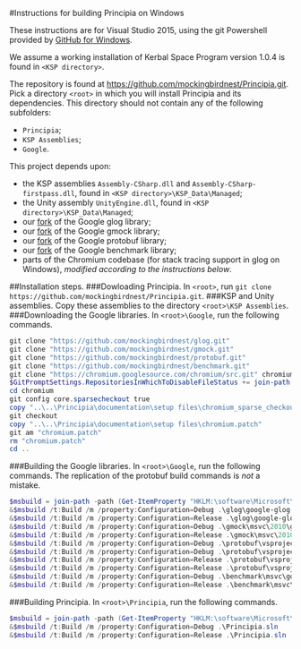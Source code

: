 #Instructions for building Principia on Windows

These instructions are for Visual Studio 2015, using the git
Powershell provided by [GitHub for Windows](https://windows.github.com/).

We assume a working installation of Kerbal Space Program version 1.0.4 is
found in `<KSP directory>`.

The repository is found at https://github.com/mockingbirdnest/Principia.git.
Pick a directory `<root>` in which you will install Principia and its
dependencies.
This directory should not contain any of the following subfolders:
- `Principia`;
- `KSP Assemblies`;
- `Google`.

This project depends upon:
- the KSP assemblies `Assembly-CSharp.dll` and `Assembly-CSharp-firstpass.dll`,
  found in `<KSP directory>\KSP_Data\Managed`;
- the Unity assembly `UnityEngine.dll`, found in
  `<KSP directory>\KSP_Data\Managed`;
- our [fork](https://github.com/mockingbirdnest/benchmark) of the Google glog
  library;
- our [fork](https://github.com/mockingbirdnest/gmock) of the Google gmock
  library;
- our [fork](https://github.com/mockingbirdnest/benchmark) of the Google
  protobuf library;
- our [fork](https://github.com/mockingbirdnest/benchmark) of the Google
  benchmark library;
- parts of the Chromium codebase (for stack tracing support in glog on Windows),
  *modified according to the instructions below*.

##Installation steps.
###Dowloading Principia.
In `<root>`, run `git clone https://github.com/mockingbirdnest/Principia.git`.
###KSP and Unity assemblies.
Copy these assemblies to the directory `<root>\KSP Assemblies`.
###Downloading the Google libraries.
In `<root>\Google`, run the following commands.
```powershell
git clone "https://github.com/mockingbirdnest/glog.git"
git clone "https://github.com/mockingbirdnest/gmock.git"
git clone "https://github.com/mockingbirdnest/protobuf.git"
git clone "https://github.com/mockingbirdnest/benchmark.git"
git clone "https://chromium.googlesource.com/chromium/src.git" chromium -n --depth 1 -b "40.0.2193.1"
$GitPromptSettings.RepositoriesInWhichToDisableFileStatus += join-path  (gi -path .).FullName chromium
cd chromium
git config core.sparsecheckout true
copy "..\..\Principia\documentation\setup files\chromium_sparse_checkout.txt" ".git/info/sparse-checkout"
git checkout
copy "..\..\Principia\documentation\setup files\chromium.patch"
git am "chromium.patch"
rm "chromium.patch"
cd ..
```

###Building the Google libraries.
In `<root>\Google`, run the following commands.  The replication of the protobuf
build commands is *not* a mistake.
```powershell
$msbuild = join-path -path (Get-ItemProperty "HKLM:\software\Microsoft\MSBuild\ToolsVersions\14.0")."MSBuildToolsPath" -childpath "msbuild.exe"
&$msbuild /t:Build /m /property:Configuration=Debug .\glog\google-glog.sln
&$msbuild /t:Build /m /property:Configuration=Release .\glog\google-glog.sln
&$msbuild /t:Build /m /property:Configuration=Debug .\gmock\msvc\2010\gmock.sln
&$msbuild /t:Build /m /property:Configuration=Release .\gmock\msvc\2010\gmock.sln
&$msbuild /t:Build /m /property:Configuration=Debug .\protobuf\vsprojects\protobuf.sln
&$msbuild /t:Build /m /property:Configuration=Debug .\protobuf\vsprojects\protobuf.sln
&$msbuild /t:Build /m /property:Configuration=Release .\protobuf\vsprojects\protobuf.sln
&$msbuild /t:Build /m /property:Configuration=Release .\protobuf\vsprojects\protobuf.sln
&$msbuild /t:Build /m /property:Configuration=Debug .\benchmark\msvc\google-benchmark.sln
&$msbuild /t:Build /m /property:Configuration=Release .\benchmark\msvc\google-benchmark.sln
```

###Building Principia.
In `<root>\Principia`, run the following commands.
```powershell
$msbuild = join-path -path (Get-ItemProperty "HKLM:\software\Microsoft\MSBuild\ToolsVersions\14.0")."MSBuildToolsPath" -childpath "msbuild.exe"
&$msbuild /t:Build /m /property:Configuration=Debug .\Principia.sln
&$msbuild /t:Build /m /property:Configuration=Release .\Principia.sln
```
